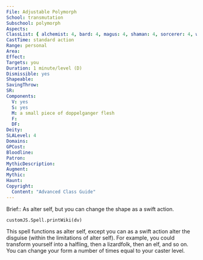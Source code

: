 ```yaml
---
File: Adjustable Polymorph
School: transmutation
Subschool: polymorph
Aspects: 
ClassList: { alchemist: 4, bard: 4, magus: 4, shaman: 4, sorcerer: 4, wizard: 4, summoner: 4, unchained summoner: 4, witch: 4, psychic: 4, medium: 4 }
CastTime: standard action
Range: personal
Area: 
Effect: 
Targets: you
Duration: 1 minute/level (D)
Dismissible: yes
Shapeable: 
SavingThrow: 
SR: 
Components:
  V: yes
  S: yes
  M: a small piece of doppelganger flesh
  F: 
  DF: 
Deity: 
SLALevel: 4
Domains: 
GPCost: 
Bloodline: 
Patron: 
MythicDescription: 
Augment: 
Mythic: 
Haunt: 
Copyright:
  Content: "Advanced Class Guide"
---
```

Brief:: As alter self, but you can change the shape as a swift action.

```dataviewjs
customJS.Spell.printWiki(dv)
```

This spell functions as alter self, except you can as a swift action alter the disguise (within the limitations of alter self).  For example, you could transform yourself into a halfling, then a lizardfolk, then an elf, and so on. You can change your form a number of times equal to your caster level.
